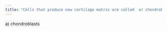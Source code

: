 ```yaml
---
title: "Cells that produce new cartilage matrix are called  a) chondroblasts b) chondrocytes c) chondroclasts d) osteoblasts e) fibroblasts"
---
```

a) chondroblasts

